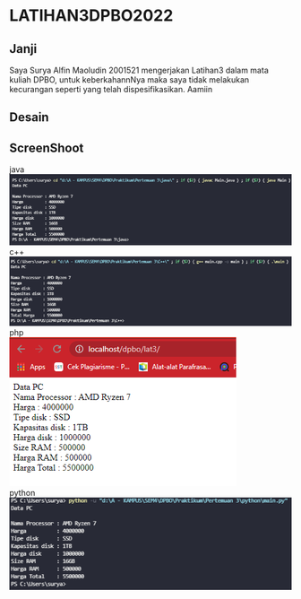 # LATIHAN3DPBO2022

## Janji
Saya Surya Alfin Maoludin 2001521 mengerjakan Latihan3
		dalam mata kuliah DPBO, untuk keberkahannNya maka
		saya tidak melakukan kecurangan seperti yang telah
		dispesifikasikan. Aamiin
    
## Desain


## ScreenShoot
java <br>
<img src = https://github.com/Alfinnnnn/LATIHAN3DPBO2022/blob/main/ss/java.png >
<br/>
c++ <br>
<img src = https://github.com/Alfinnnnn/LATIHAN3DPBO2022/blob/main/ss/c%2B%2B.png >
<br/>
php <br>
<img src = https://github.com/Alfinnnnn/LATIHAN3DPBO2022/blob/main/ss/php.png >
<br/>
python <br>
<img src = https://github.com/Alfinnnnn/LATIHAN3DPBO2022/blob/main/ss/python.png >

